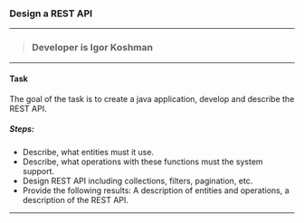 ### Design a REST API

-------------------
>### Developer is Igor Koshman
***

#### Task

The goal of the task is to create a java application, develop and describe the REST API.

##### Steps:

- Describe, what entities must it use.
- Describe, what operations with these functions must the system support.
- Design REST API including collections, filters, pagination, etc.
- Provide the following results: A description of entities and operations, 
  a description of the REST API.

***
